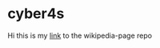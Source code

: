 # cyber4s
Hi this is my [link](https://github.com/Guy-Lazarof/wikipedia-page.git) to the wikipedia-page repo
